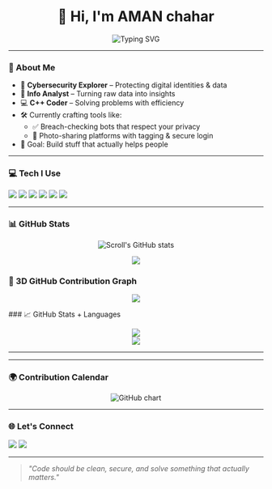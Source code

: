 <h1 align="center">👋 Hi, I'm AMAN chahar</h1>

<p align="center">
  <img src="https://readme-typing-svg.demolab.com?font=Fira+Code&weight=600&pause=1000&center=true&width=435&lines=Cybersecurity+Enthusiast;Data+Nerd+%F0%9F%93%8A;C%2B%2B+Problem+Solver;Hackathon+Lover+%F0%9F%A4%96;Building+Smart+Tech+for+Privacy" alt="Typing SVG" />
</p>

---

### 🔧 About Me

- 🔐 **Cybersecurity Explorer** – Protecting digital identities & data  
- 🧠 **Info Analyst** – Turning raw data into insights  
- 💻 **C++ Coder** – Solving problems with efficiency  
- 🛠️ Currently crafting tools like:
  - ✅ Breach-checking bots that respect your privacy
  - 📸 Photo-sharing platforms with tagging & secure login
- 🎯 Goal: Build stuff that actually helps people

---

### 💻 Tech I Use

<p align="left">
  <img src="https://img.shields.io/badge/C%2B%2B-00599C?style=for-the-badge&logo=c%2B%2B&logoColor=white"/>
  <img src="https://img.shields.io/badge/Linux-FCC624?style=for-the-badge&logo=linux&logoColor=black"/>
  <img src="https://img.shields.io/badge/Git-F05032?style=for-the-badge&logo=git&logoColor=white"/>
  <img src="https://img.shields.io/badge/HTML5-E34F26?style=for-the-badge&logo=html5&logoColor=white"/>
  <img src="https://img.shields.io/badge/Markdown-000000?style=for-the-badge&logo=markdown&logoColor=white"/>
  <img src="https://img.shields.io/badge/VS%20Code-007ACC?style=for-the-badge&logo=visual-studio-code&logoColor=white"/>
</p>

---

### 📊 GitHub Stats

<p align="center">
  <img src="https://github-readme-stats.vercel.app/api?username=Amanthink&show_icons=true&theme=tokyonight" alt="Scroll's GitHub stats"/>
</p>

<p align="center">
  <img src="https://github-readme-streak-stats.herokuapp.com?user=Amanthink&theme=tokyonight&date_format=M%20j%5B%2C%20Y%5D" />
</p>

### 🧱 3D GitHub Contribution Graph

<p align="center">
  <img src="https://github-readme-activity-graph.vercel.app/graph?username=Amanthink&theme=react-dark&area=true&hide_border=true" />
</p>
### 📈 GitHub Stats + Languages

<p align="center">
  <img src="https://github-readme-stats.vercel.app/api?username=Amanthink&show_icons=true&theme=chartreuse-dark&hide_border=true" />
  <br/>
  <img src="https://github-readme-stats.vercel.app/api/top-langs/?username=Amanthink&layout=compact&theme=chartreuse-dark&hide_border=true" />
</p>


---

---

### 🌍 Contribution Calendar

<p align="center">
  <img src="https://ghchart.rshah.org/Amanthink" alt="GitHub chart" />
</p>


---

### 🌐 Let's Connect

<p>
  <a href="mailto:colamanit@gmail.com"><img src="https://img.shields.io/badge/Email-D14836?style=for-the-badge&logo=gmail&logoColor=white"></a>
  <a href="https://www.linkedin.com/in/aman-chahar-9466bb325/"><img src="https://img.shields.io/badge/LinkedIn-blue?style=for-the-badge&logo=linkedin&logoColor=white"></a>
</p>

---

> _"Code should be clean, secure, and solve something that actually matters."_

<!-- Feel free to fork, star, or reach out — I'm always up for a collab! -->

